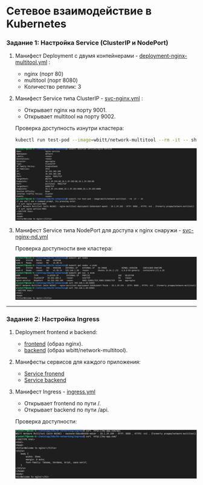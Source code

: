 # Сетевое взаимодействие в Kubernetes

### Задание 1: Настройка Service (ClusterIP и NodePort)

1. Манифест Deployment с двумя контейнерами - [deployment-nginx-multitool.yml](https://github.com/alex-bel31/k8s/blob/main/04-networking/services/deployment-nginx-multitool.yml) :
    - nginx (порт 80)
    - multitool (порт 8080)
    - Количество реплик: 3
2. Манифест Service типа ClusterIP - [svc-nginx.yml](https://github.com/alex-bel31/k8s/blob/main/04-networking/services/svc-nginx.yml) :
    - Открывает nginx на порту 9001.
    - Открывает multitool на порту 9002.

    Проверка доступность изнутри кластера:

    ```bash
    kubectl run test-pod --image=wbitt/network-multitool --rm -it -- sh
    ``` 
    <center>
    <img src="img/t1-curl.JPG">
    </center>

3. Манифест Service типа NodePort для доступа к nginx снаружи - [svc-nginx-nd.yml](https://github.com/alex-bel31/k8s/blob/main/04-networking/services/svc-nginx-nd.yml)

    Проверка доступности вне кластера:

    <center>
    <img src="img/t1-curl-nd.JPG">
    </center>
---

### Задание 2: Настройка Ingress


1. Deployment frontend и backend:
    - [frontend](https://github.com/alex-bel31/k8s/blob/main/04-networking/ingress/deployment-frontend.yml.yml) (образ nginx).
    - [backend](https://github.com/alex-bel31/k8s/blob/main/04-networking/ingress/deployment-backend.yml.yml) (образ wbitt/network-multitool).

2. Манифесты сервисов для каждого приложения:
    - [Service fronend](https://github.com/alex-bel31/k8s/blob/main/04-networking/ingress/service-frontend.yml)
    - [Service backend](https://github.com/alex-bel31/k8s/blob/main/04-networking/ingress/service-backendyml)

3. Манифест Ingress - [ingress.yml](https://github.com/alex-bel31/k8s/blob/main/04-networking/ingress/ingress.yml)
    - Открывает frontend по пути /.
    - Открывает backend по пути /api.

    Проверка доступности:

    <center>
    <img src="img/t2-ingress-curl.JPG">
    </center>